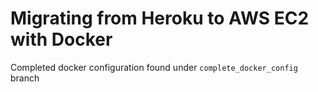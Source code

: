 # Migrating from Heroku to AWS EC2 with Docker
Completed docker configuration found under `complete_docker_config` branch
